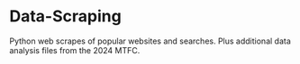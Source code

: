 # Data-Scraping
Python web scrapes of popular websites and searches.
Plus additional data analysis files from the 2024 MTFC.
